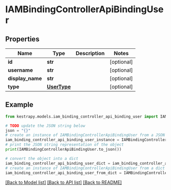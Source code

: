 # IAMBindingControllerApiBindingUser


## Properties

Name | Type | Description | Notes
------------ | ------------- | ------------- | -------------
**id** | **str** |  | [optional] 
**username** | **str** |  | [optional] 
**display_name** | **str** |  | [optional] 
**type** | [**UserType**](UserType.md) |  | [optional] 

## Example

```python
from kestrapy.models.iam_binding_controller_api_binding_user import IAMBindingControllerApiBindingUser

# TODO update the JSON string below
json = "{}"
# create an instance of IAMBindingControllerApiBindingUser from a JSON string
iam_binding_controller_api_binding_user_instance = IAMBindingControllerApiBindingUser.from_json(json)
# print the JSON string representation of the object
print(IAMBindingControllerApiBindingUser.to_json())

# convert the object into a dict
iam_binding_controller_api_binding_user_dict = iam_binding_controller_api_binding_user_instance.to_dict()
# create an instance of IAMBindingControllerApiBindingUser from a dict
iam_binding_controller_api_binding_user_from_dict = IAMBindingControllerApiBindingUser.from_dict(iam_binding_controller_api_binding_user_dict)
```
[[Back to Model list]](../README.md#documentation-for-models) [[Back to API list]](../README.md#documentation-for-api-endpoints) [[Back to README]](../README.md)


